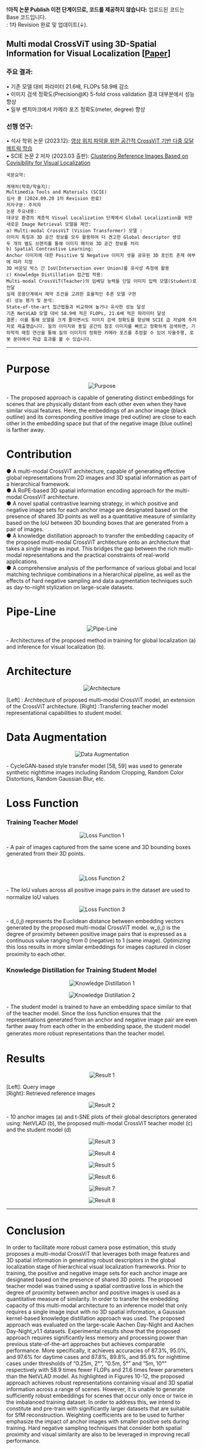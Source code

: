 **!아직 논문 Publish 이전 단계이므로, 코드를 제공하지 않습니다:** 업로드된 코드는 Base 코드입니다.    
: 1차 Revision 완료 및 업데이트(↓).    
  
## Multi modal CrossViT using 3D-Spatial Information for Visual Localization [[Paper](https://drive.google.com/file/d/1Hr5utzpZ1N-jLoH12ro31UABBPl5ejtp/view?usp=sharing)]    
### 주요 결과:     
• 기존 모델 대비 파라미터 21.6배, FLOPs 58.9배 감소     
• 이미지 검색 정확도(Precision@K) 5-fold cross validation 결과 대부분에서 성능 향상     
• 일부 벤치마크에서 카메라 포즈 정확도(meter, degree) 향상    

### 선행 연구:  
• 석사 학위 논문 (2023.12): [영상 위치 파악을 위한 공간적 CrossViT 기반 다중 모달 메트릭 학습](https://dcollection.cau.ac.kr/srch/srchDetail/000000241188?treePageNum=1&navigationSize=10&orgYn=all&thesisDegree=all&pageSize=10&ajax=false&searchText=%5B%EC%A0%84%EC%B2%B4%3AVisual+localization%5D&agreeYn=all&sortField=score&sortDir=desc&searchOption=km&searchOperator2=%2B&searchOperator3=%2B&searchWhere1=all&searchWhere2=all&insCode=211052&searchWhere3=all&searchKeyWord1=Visual+localization&query=%2B%28%28all%3Avisual%2Blocalization%29%29&itemTypeCode=all&start=0&searthTotalPage=0&rows=10&pageNum=1&searchTotalCount=0)  
• SCIE 논문 2 저자 (2023.03 출판): [Clustering Reference Images Based on Covisibility for Visual Localization](https://www.techscience.com/cmc/v75n2/52040)   

```text
국문요약:

게재처(학회/학술지):
Multimedia Tools and Materials (SCIE)
심사 중 (2024.09.20 1차 Revision 완료)
저자구분: 주저자
논문 주요내용:
대규모 환경의 계층적 Visual Localization 단계에서 Global Localization을 위한 새로운 Image Retrieval 모델을 제안:
a) Multi-modal CrossViT (Vision Transformer) 모델 :
이미지 특징과 3D 공간 정보를 모두 활용하여 더 견고한 Global descriptor 생성
두 개의 별도 브랜치를 통해 이미지 패치와 3D 공간 정보를 처리
b) Spatial Contrastive Learning:
Anchor 이미지에 대한 Positive 및 Negative 이미지 셋을 공유된 3D 포인트 존재 여부에 따라 지정
3D 바운딩 박스 간 IoU(Intersection over Union)를 유사성 측정에 활용
c) Knowledge Distillation 접근법 적용:
Multi-modal CrossViT(Teacher)의 임베딩 능력을 단일 이미지 입력 모델(Student)로 전달
실제 응용단계에서 제약 조건을 고려한 효율적인 추론 모델 구현
d) 성능 평가 및 분석:
State-of-the-art 접근법들과 비교하여 높거나 유사한 성능 달성
기존 NetVLAD 모델 대비 58.9배 적은 FLOPs, 21.6배 적은 파라미터 달성
결론: 이를 통해 모델을 크게 줄이면서도 이미지 검색 정확도를 향상해 SCIE 급 저널에 주저자로 제출했습니다. 질의 이미지와 동일 공간의 참조 이미지를 빠르고 정확하게 검색하면, 기하학적 매칭 연산을 통해 질의 이미지의 정확한 카메라 포즈를 추정할 수 있어 자율주행, 로봇 분야에서 파급 효과를 볼 수 있습니다.
```



---
# Purpose
<p align="center">
  <img src="https://github.com/user-attachments/assets/27cb6dda-0b9b-4b9e-a2d3-193918806657" alt="Purpose">
</p>
- The proposed approach is capable of generating distinct embeddings for scenes that are physically distant from each other even when they have similar visual features. Here, the embeddings of an anchor image (black outline) and its corresponding positive image (red outline) are close to each other in the embedding space but that of the negative image (blue outline) is farther away.   

# Contribution
●	A multi-modal CrossViT architecture, capable of generating effective global representations from 2D images and 3D spatial information as part of a hierarchical framework.  
●	A RoPE-based 3D spatial information encoding approach for the multi-modal CrossViT architecture.  
●	A novel spatial contrastive learning strategy, in which positive and negative image sets for each anchor image are designated based on the presence of shared 3D points as well as a quantitative measure of similarity based on the IoU between 3D bounding boxes that are generated from a pair of images.  
●	A knowledge distillation approach to transfer the embedding capacity of the proposed multi-modal CrossViT architecture onto an architecture that takes a single image as input. This bridges the gap between the rich multi-modal representations and the practical constraints of real-world applications.  
●	A comprehensive analysis of the performance of various global and local matching technique combinations in a hierarchical pipeline, as well as the effects of hard negative sampling and data augmentation techniques such as day-to-night stylization on large-scale datasets.  


# Pipe-Line
<p align="center">
  <img src="https://github.com/user-attachments/assets/dfbdde7a-63c7-44af-a12e-01ed88ac0269" alt="Pipe-Line">
</p>
- Architectures of the proposed method in training for global localization (a) and inference for visual localization (b).   

# Architecture
<p align="center">
  <img src="https://github.com/user-attachments/assets/f160ace0-70f0-4b27-b52a-6ece1ea4c80a" alt="Architecture">
</p>
[Left] : Architecture of proposed multi-modal CrossViT model, an extension of the CrossViT architecture.        
[Right] :Transferring teacher model representational capabilities to student model. 

# Data Augmentation
<p align="center">
  <img src="https://github.com/user-attachments/assets/bc47f81c-5d3a-4530-95e8-1c322090ab88" alt="Data Augmentation">
</p>
- CycleGAN-based style transfer model [58, 59] was used to generate synthetic nighttime images including Random Cropping, Random Color Distortions, Random Gaussian Blur, etc.  

# Loss Function
### Training Teacher Model
<p align="center">
  <img src="https://github.com/user-attachments/assets/4bed04f1-9009-44e2-aaa5-491fb02d957d" alt="Loss Function 1">
</p> 
- A pair of images captured from the same scene and 3D bounding boxes generated from their 3D points.    
 
ㅤ  
<p align="center">
  <img src="https://github.com/user-attachments/assets/b8b3e578-1cfc-4770-8372-6f54f2292be8" alt="Loss Function 2">
</p>
- The IoU values across all positive image pairs in the dataset are used to normalize IoU values   
ㅤ  
ㅤ  
<p align="center">
  <img src="https://github.com/user-attachments/assets/2564f1c2-f3dc-4e03-8d9c-b35522ad1753" alt="Loss Function 3">
</p>
- d_(i,j) represents the Euclidean distance between embedding vectors generated by the proposed multi-modal CrossViT model. w_(i,j) is the degree of proximity between positive image pairs that is expressed as a continuous value ranging from 0 (negative) to 1 (same image). Optimizing this loss results in more similar embeddings for images captured in closer proximity to each other. 
ㅤ
    
### Knowledge Distillation for Training Student Model  
<p align="center">
  <img src="https://github.com/user-attachments/assets/8bb146a3-6df3-4924-8494-d6ec2d8f6fbc" alt="Knowledge Distillation 1">
</p>
<p align="center">
  <img src="https://github.com/user-attachments/assets/438aacd5-6aa9-4a44-959c-9b0a51314364" alt="Knowledge Distillation 2">
</p>
- The student model is trained to have an embedding space similar to that of the teacher model. Since the loss function ensures that the representations generated from an anchor and negative image pair are even farther away from each other in the embedding space, the student model generates more robust representations than the teacher model. 
ㅤ    

# Results
<p align="center">
  <img src="https://github.com/user-attachments/assets/c812ee5e-e2d9-4f52-9d9f-72e3ae83fb6a" alt="Result 1">
</p>  

[Left]: Query image    
[Right]: Retrieved reference images   

<p align="center">
  <img src="https://github.com/user-attachments/assets/e265257c-2a91-4fdf-bccf-10d9669be934" alt="Result 2">
</p>
- 10 anchor images (a) and t-SNE plots of their global descriptors generated using: NetVLAD (b), the proposed multi-modal CrossViT teacher model (c) and the student model (d)  

<p align="center">
  <img src="https://github.com/user-attachments/assets/6129cdb5-a463-4b1e-8690-dabaeb973255" alt="Result 3">
</p>
<p align="center">
  <img src="https://github.com/user-attachments/assets/59efa180-5a93-413f-b525-a2809230e60e" alt="Result 4">
</p>
<p align="center">
  <img src="https://github.com/user-attachments/assets/a248943b-32db-4a09-8750-c8c96c78f3a3" alt="Result 5">
</p>
<p align="center">
  <img src="https://github.com/user-attachments/assets/631c769f-2184-482e-b89b-71922e57e413" alt="Result 6">
</p>
<p align="center">
  <img src="https://github.com/user-attachments/assets/165cce51-7157-45c8-b7ee-b55a21e1d8a5" alt="Result 7">
</p>
<p align="center">
  <img src="https://github.com/user-attachments/assets/f923f384-b096-4e6d-9158-7f5cb7100453" alt="Result 8">
</p>

----
# Conclusion
In order to facilitate more robust camera pose estimation, this study proposes a multi-modal CrossViT that leverages both image features and 3D spatial information in generating robust descriptors in the global localization stage of hierarchical visual localization frameworks. Prior to training, the positive and negative image sets for each anchor image are designated based on the presence of shared 3D points. The proposed teacher model was trained using a spatial contrastive loss in which the degree of proximity between anchor and positive images is used as a quantitative measure of similarity. In order to transfer the embedding capacity of this multi-modal architecture to an inference model that only requires a single image input with no 3D spatial information, a Gaussian kernel-based knowledge distillation approach was used. The proposed approach was evaluated on the large-scale Aachen Day-Night and Aachen Day-Night_v1.1 datasets. Experimental results show that the proposed approach requires significantly less memory and processing power than previous state-of-the-art approaches but achieves comparable performance. More specifically, it achieves accuracies of 87.3%, 95.0%, and 97.6% for daytime cases and 87.8%, 89.8%, and 95.9% for nighttime cases under thresholds of “0.25m, 2°”, “0.5m, 5°” and “5m, 10°” respectively with 58.9 times fewer FLOPs and 21.6 times fewer parameters than the NetVLAD model. As highlighted in Figures 10-12, the proposed approach achieves robust representations containing visual and 3D spatial information across a range of scenes. However, it is unable to generate sufficiently robust embeddings for scenes that occur only once or twice in the imbalanced training dataset. In order to address this, we intend to constitute and pre-train with significantly larger datasets that are suitable for SfM reconstruction. Weighting coefficients are to be used to further emphasize the impact of anchor images with smaller positive sets during training. Hard negative sampling techniques that consider both spatial proximity and visual similarity are also to be leveraged in improving recall performance.
